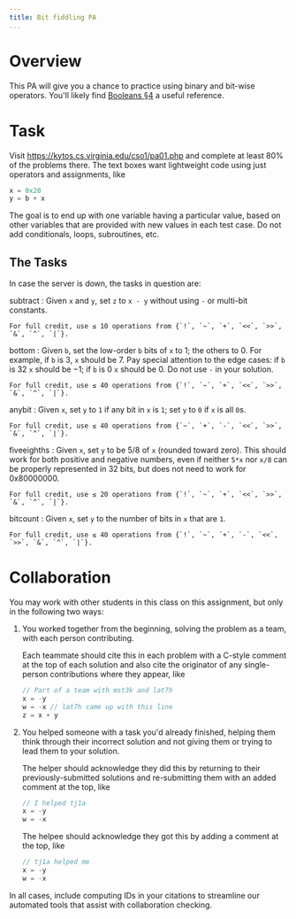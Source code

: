 ```yaml
---
title: Bit fiddling PA
...
```



# Overview

This PA will give you a chance to practice using binary and bit-wise operators.
You'll likely find [Booleans §4](bool.html) a useful reference.

# Task

Visit <https://kytos.cs.virginia.edu/cso1/pa01.php>
and complete at least 80% of the problems there.
The text boxes want lightweight code using just operators and assignments, like

````c
x = 0x20
y = b + x
````

The goal is to end up with one variable having a particular value,
based on other variables that are provided with new values in each test case.
Do not add conditionals, loops, subroutines, etc.

## The Tasks

In case the server is down, the tasks in question are:

subtract
:   Given `x` and `y`, set `z` to `x - y` without using `-` or multi-bit constants.

    For full credit, use ≤ 10 operations from {`!`, `~`, `+`, `<<`, `>>`, `&`, `^`, `|`}.

bottom
:   Given `b`, set the low-order `b` bits of `x` to 1; the others to 0. For example, if `b` is 3, `x` should be 7. Pay special attention to the edge cases: if `b` is 32 `x` should be &minus;1; if `b` is 0 `x` should be 0. Do not use `-` in your solution.

    For full credit, use ≤ 40 operations from {`!`, `~`, `+`, `<<`, `>>`, `&`, `^`, `|`}.

anybit
:   Given `x`, set `y` to `1` if any bit in `x` is `1`; set `y` to `0` if `x` is all `0`s.

    For full credit, use ≤ 40 operations from {`~`, `+`, `-`, `<<`, `>>`, `&`, `^`, `|`}.

fiveeighths
:   Given `x`, set `y` to be 5/8 of `x` (rounded toward zero). This should work for both positive and negative numbers, even if neither `5*x` nor `x/8` can be properly represented in 32 bits, but does not need to work for 0x80000000.

    For full credit, use ≤ 20 operations from {`!`, `~`, `+`, `<<`, `>>`, `&`, `^`, `|`}.

bitcount
:   Given `x`, set `y` to the number of bits in `x` that are `1`.

    For full credit, use ≤ 40 operations from {`!`, `~`, `+`, `-`, `<<`, `>>`, `&`, `^`, `|`}.



# Collaboration

You may work with other students in this class on this assignment, but only in the following two ways:

1. You worked together from the beginning, solving the problem as a team, with each person contributing.
    
    Each teammate should cite this in each problem with a C-style comment at the top of each solution
    and also cite the originator of any single-person contributions where they appear, like
    
    ````c
    // Part of a team with mst3k and lat7h
    x = -y
    w = -x // lat7h came up with this line
    z = x + y
    ````
    

2. You helped someone with a task you'd already finished, helping them think through their incorrect solution and not giving them or trying to lead them to your solution.

    The helper should acknowledge they did this by returning to their previously-submitted solutions
    and re-submitting them with an added comment at the top, like
    
    ````c
    // I helped tj1a
    x = -y
    w = -x
    ````
    
    The helpee should acknowledge they got this by adding a comment at the top, like
    
    ````c
    // tj1a helped me
    x = -y
    w = -x
    ````
    
In all cases, include computing IDs in your citations to streamline our automated tools that assist with collaboration checking.
